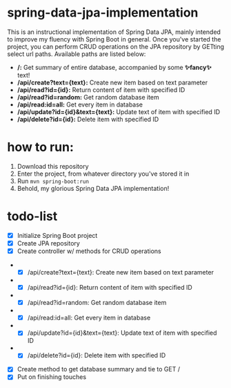 # spring-data-jpa-implementation

This is an instructional implementation of Spring Data JPA, mainly intended to improve my fluency with Spring Boot in general. Once you've started the project, you can perform CRUD operations on the JPA repository by GETting select url paths. Available paths are listed below:

- **/:** Get summary of entire database, accompanied by some **✨fancy✨** text!
- **/api/create?text={text}:** Create new item based on text parameter
- **/api/read?id={id}:** Return content of item with specified ID
- **/api/read?id=random:** Get random database item
- **/api/read:id=all:** Get every item in database
- **/api/update?id={id}&text={text}:** Update text of item with specified ID
- **/api/delete?id={id}:** Delete item with specified ID

# how to run:
1. Download this repository
2. Enter the project, from whatever directory you've stored it in
3. Run ```mvn spring-boot:run```
4. Behold, my glorious Spring Data JPA implementation!

# todo-list

- [x] Initialize Spring Boot project
- [x] Create JPA repository
- [x] Create controller w/ methods for CRUD operations
- - [x] /api/create?text={text}: Create new item based on text parameter
- - [x] /api/read?id={id}: Return content of item with specified ID
- - [x] /api/read?id=random: Get random database item
- - [x] /api/read:id=all: Get every item in database
- - [x] /api/update?id={id}&text={text}: Update text of item with specified ID
- - [x] /api/delete?id={id}: Delete item with specified ID
- [x] Create method to get database summary and tie to GET /
- [x] Put on finishing touches